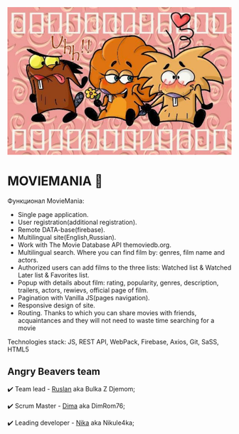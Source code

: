 ![Logo](./src/images/3_beavers.jpg)

# MOVIEMANIA 🐾

Функционал MovieMania:

- Single page application.
- User registration(additional registration).
- Remote DATA-base(firebase).
- Multilingual site(English,Russian).
- Work with The Movie Database API themoviedb.org.
- Multilingual search. Where you can find film by: genres, film name and actors.
- Authorized users can add films to the three lists: Watched list & Watched
  Later list & Favorites list.
- Popup with details about film: rating, popularity, genres, description,
  trailers, actors, rewievs, official page of film.
- Pagination with Vanilla JS(pages navigation).
- Responsive design of site.
- Routing. Thanks to which you can share movies with friends, acquaintances and
  they will not need to waste time searching for a movie

Technologies stack: JS, REST API, WebPack, Firebase, Axios, Git, SaSS, HTML5

## Angry Beavers team

✔️ Team lead - [Ruslan](https://github.com/RuslanZahriadskyi) aka Bulka Z
Djemom;

✔️ Scrum Master - [Dima](https://github.com/DimRom76) aka DimRom76;

✔️ Leading developer - [Nika](https://github.com/nikule4ka) aka Nikule4ka;
